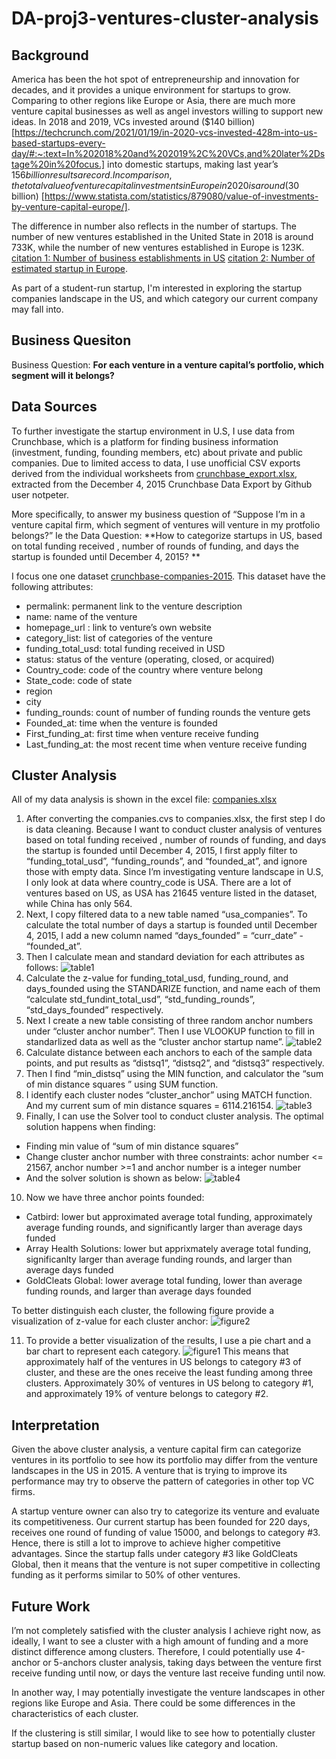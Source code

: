# DA-proj3-ventures-cluster-analysis

## Background 
America has been the hot spot of entrepreneurship and innovation for decades, and it provides a unique environment for startups to grow. Comparing to other regions like Europe or Asia, there are much more venture capital businesses as well as angel investors willing to support new ideas. In 2018 and 2019, VCs invested around ($140 billion) [https://techcrunch.com/2021/01/19/in-2020-vcs-invested-428m-into-us-based-startups-every-day/#:~:text=In%202018%20and%202019%2C%20VCs,and%20later%2Dstage%20in%20focus.] into domestic startups, making last year’s $156 billion results a record. In comparison, the total value of venture capital investments in Europe in 2020 is around (30$ billion) [https://www.statista.com/statistics/879080/value-of-investments-by-venture-capital-europe/]. 

The difference in number also reflects in the number of startups. The number of new ventures established in the United State in 2018 is around 733K, while the number of new ventures established in Europe is 123K. [citation 1: Number of business establishments in US](https://www.statista.com/statistics/235494/new-entrepreneurial-businesses-in-the-us/) [citation 2: Number of estimated startup in Europe](https://medium.com/glassdollar/estimating-the-number-of-startups-in-europe-5d28286307f8). 

As part of a student-run startup, I'm interested in exploring the startup companies landscape in the US, and which category our current company may fall into. 

## Business Quesiton 
Business Question: __For each venture in a venture capital’s portfolio, which segment will it belongs?__

## Data Sources 
To further investigate the startup environment in U.S, I use data from Crunchbase, which is a platform for finding business information (investment, funding, founding members, etc) about private and public companies. Due to limited access to data, I use unofficial CSV exports derived from the individual worksheets from [crunchbase_export.xlsx](https://github.com/notpeter/crunchbase-data), extracted from the December 4, 2015 Crunchbase Data Export by Github user notpeter. 

More specifically, to answer my business question of “Suppose I’m in a venture capital firm, which segment of ventures will venture in my protfolio belongs?”
Ie the Data Question: **How to categorize startups in US, based on total funding received , number of rounds of funding, and days the startup is founded until December 4, 2015? ** 

 I focus one one dataset [crunchbase-companies-2015](https://github.com/sophiaxuu/DA-proj3-ventures-cluster-analysis/blob/main/companies.csv). This dataset have the following attributes: 
- permalink: permanent link to the venture description 
- name: name of the venture 
- homepage_url	: link to venture’s own website
- category_list: list of categories of the venture
- funding_total_usd: total funding received in USD 
- status: status of the venture (operating, closed, or acquired) 	
- Country_code: code of the country where venture belong
- State_code: code of state
- region	
- city	
- funding_rounds: count of number of funding rounds the venture gets
- Founded_at: time when the venture is founded 
- First_funding_at: first time when venture receive funding
- Last_funding_at: the most recent time when venture receive funding

## Cluster Analysis 
All of my data analysis is shown in the excel file: [companies.xlsx](https://github.com/sophiaxuu/DA-proj3-ventures-cluster-analysis/blob/main/companies.xlsx)

1. After converting the companies.cvs to companies.xlsx, the first step I do is data cleaning. Because I want to conduct cluster analysis of ventures based on total funding received , number of rounds of funding, and days the startup is founded until December 4, 2015, I first apply filter to “funding_total_usd”, “funding_rounds”, and “founded_at”, and ignore those with empty data. Since I’m investigating venture landscape in U.S, I only look at data where country_code is USA. There are a lot of ventures based on US, as USA has 21645 venture listed in the dataset, while China has only 564.  
2. Next, I copy filtered data to a new table named “usa_companies”. To calculate the total number of days a startup is founded until December 4, 2015, I add a new column named “days_founded” = “curr_date” - “founded_at”. 
3. Then I calculate mean and standard deviation for each attributes as follows: ![table1](https://github.com/sophiaxuu/DA-proj3-ventures-cluster-analysis/blob/main/table1.png)
4. Calculate the z-value for funding_total_usd, funding_round, and days_founded using the STANDARIZE function, and name each of them “calculate std_fundint_total_usd”, “std_funding_rounds”, “std_days_founded” respectively. 
5. Next I create a new table consisting of three random anchor numbers under “cluster anchor number”. Then I use VLOOKUP function to fill in standarlized data as well as the “cluster anchor startup name”. ![table2](https://github.com/sophiaxuu/DA-proj3-ventures-cluster-analysis/blob/main/table2.png)
6. Calculate distance between each anchors to each of the sample data points, and put results as “distsq1”, “distsq2”, and “distsq3” respectively.
7. Then I find “min_distsq” using the MIN function, and calculator the “sum of min distance squares ” using SUM function.
8. I identify each cluster nodes “cluster_anchor” using MATCH function. And my current sum of min distance squares = 6114.216154. ![table3](https://github.com/sophiaxuu/DA-proj3-ventures-cluster-analysis/blob/main/table3.png)
9. Finally, I can use the Solver tool to conduct cluster analysis. The optimal solution happens when finding: 
* Finding min value of “sum of min distance squares” 
* Change cluster anchor number with three constraints: achor number <= 21567, anchor number >=1 and anchor number is a integer number 
* And the solver solution is shown as below: 
![table4](https://github.com/sophiaxuu/DA-proj3-ventures-cluster-analysis/blob/main/table4.png)
10. Now we have three anchor points founded: 
* Catbird: lower but approximated average total funding, approximately average funding rounds, and significantly larger than average days funded 
* Array Health Solutions: lower but apprixmately average total funding, significanlty larger than average funding rounds, and larger than average days funded
* GoldCleats Global: lower average total funding, lower than average funding rounds, and larger than average days founded

To better distinguish each cluster, the following figure provide a visualization of z-value for each cluster anchor: 
![figure2](https://github.com/sophiaxuu/DA-proj3-ventures-cluster-analysis/blob/main/fig2.png)


11. To provide a better visualization of the results, I use a pie chart and a bar chart to represent each category. ![figure1](https://github.com/sophiaxuu/DA-proj3-ventures-cluster-analysis/blob/main/fig1.png)
This means that approximately half of the ventures in US belongs to category #3 of cluster, and these are the ones receive the least funding among three clusters. Approximately 30% of ventures in US belong to category #1, and approximately 19% of venture belongs to category #2.

## Interpretation 
Given the above cluster analysis, a venture capital firm can categorize ventures in its portfolio to see how its portfolio may differ from the venture landscapes in the US in 2015. A venture that is trying to improve its performance may try to observe the pattern of categories in other top VC firms. 

A startup venture owner can also try to categorize its venture and evaluate its competitiveness. Our current startup has been founded for 220 days, receives one round of funding of value 15000, and belongs to category #3. Hence, there is still a lot to improve to achieve higher competitive advantages. Since the startup falls under category #3 like GoldCleats Global, then it means that the venture is not super competitive in collecting funding as it performs similar to 50% of other ventures. 

## Future Work 
I’m not completely satisfied with the cluster analysis I achieve right now, as ideally, I want to see a cluster with a high amount of funding and a more distinct difference among clusters. Therefore, I could potentially use 4-anchor or 5-anchors cluster analysis, taking days between the venture first receive funding until now, or days the venture last receive funding until now. 

In another way, I may potentially investigate the venture landscapes in other regions like Europe and Asia. There could be some differences in the characteristics of each cluster. 

If the clustering is still similar, I would like to see how to potentially cluster startup based on non-numeric values like category and location. 


